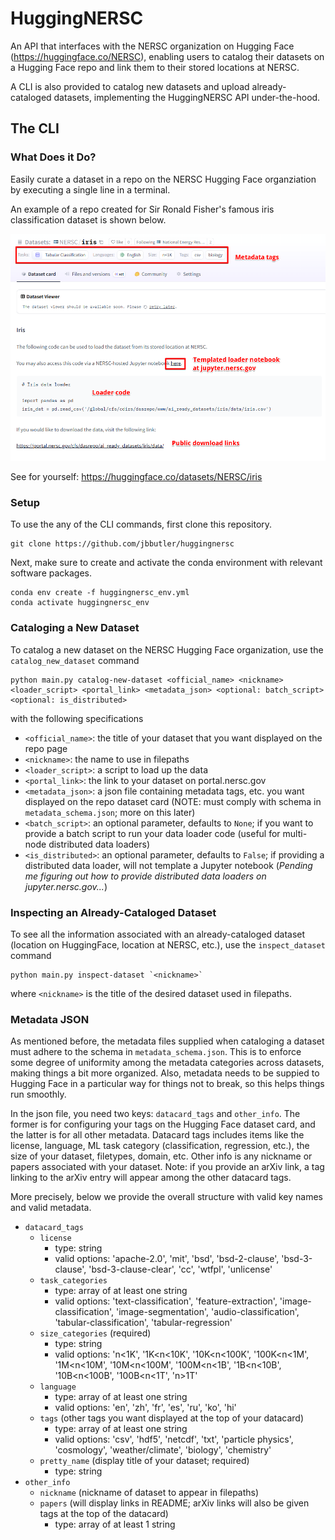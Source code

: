 # HuggingNERSC

An API that interfaces with the NERSC organization on Hugging Face (https://huggingface.co/NERSC), enabling users to catalog their datasets on a Hugging Face repo and link them to their stored locations at NERSC.

A CLI is also provided to catalog new datasets and upload already-cataloged datasets, implementing the HuggingNERSC API under-the-hood.

## The CLI

### What Does it Do?

Easily curate a dataset in a repo on the NERSC Hugging Face organziation by executing a single line in a terminal. 

An example of a repo created for Sir Ronald Fisher's famous iris classification dataset is shown below.

![Example of iris classification dataset repo.](images/iris_example_annotated.png)

See for yourself: https://huggingface.co/datasets/NERSC/iris

### Setup
To use the any of the CLI commands, first clone this repository.
```
git clone https://github.com/jbbutler/huggingnersc
```

Next, make sure to create and activate the conda environment with relevant software packages.
```
conda env create -f huggingnersc_env.yml
conda activate huggingnersc_env
```

### Cataloging a New Dataset
To catalog a new dataset on the NERSC Hugging Face organization, use the `catalog_new_dataset` command
```
python main.py catalog-new-dataset <official_name> <nickname> <loader_script> <portal_link> <metadata_json> <optional: batch_script> <optional: is_distributed>
```
with the following specifications
+ `<official_name>`: the title of your dataset that you want displayed on the repo page
+ `<nickname>`: the name to use in filepaths
+ `<loader_script>`: a script to load up the data
+ `<portal_link>`: the link to your dataset on portal.nersc.gov
+ `<metadata_json>`: a json file containing metadata tags, etc. you want displayed on the repo dataset card (NOTE: must comply with schema in `metadata_schema.json`; more on this later)
+ `<batch_script>`: an optional parameter, defaults to `None`; if you want to provide a batch script to run your data loader code (useful for multi-node distributed data loaders)
+ `<is_distributed>`: an optional parameter, defaults to `False`; if providing a distributed data loader, will not template a Jupyter notebook (*Pending me figuring out how to provide distributed data loaders on jupyter.nersc.gov...*)

### Inspecting an Already-Cataloged Dataset
To see all the information associated with an already-cataloged dataset (location on HuggingFace, location at NERSC, etc.), use the `inspect_dataset` command
```
python main.py inspect-dataset `<nickname>` 
```
where `<nickname>` is the title of the desired dataset used in filepaths.

### Metadata JSON
As mentioned before, the metadata files supplied when cataloging a dataset must adhere to the schema in `metadata_schema.json`. This is to enforce some degree of uniformity among the metadata categories across datasets, making things a bit more organized. Also, metadata needs to be suppied to Hugging Face in a particular way for things not to break, so this helps things run smoothly.

In the json file, you need two keys: `datacard_tags` and `other_info`. The former is for configuring your tags on the Hugging Face dataset card, and the latter is for all other metadata. Datacard tags includes items like the license, language, ML task category (classification, regression, etc.), the size of your dataset, filetypes, domain, etc. Other info is any nickname or papers associated with your dataset. Note: if you provide an arXiv link, a tag linking to the arXiv entry will appear among the other datacard tags.

More precisely, below we provide the overall structure with valid key names and valid metadata.
+ `datacard_tags`
  - `license`
    - type: string
    - valid options: 'apache-2.0', 'mit', 'bsd', 'bsd-2-clause', 'bsd-3-clause', 'bsd-3-clause-clear', 'cc', 'wtfpl', 'unlicense'  
  - `task_categories`
    - type: array of at least one string
    - valid options: 'text-classification', 'feature-extraction', 'image-classification', 'image-segmentation', 'audio-classification', 'tabular-classification', 'tabular-regression'
  - `size_categories` (required)
    - type: string
    - valid options: 'n<1K', '1K<n<10K', '10K<n<100K', '100K<n<1M', '1M<n<10M', '10M<n<100M', '100M<n<1B', '1B<n<10B', '10B<n<100B', '100B<n<1T', 'n>1T'  
  - `language`
    - type: array of at least one string
    - valid options: 'en', 'zh', 'fr', 'es', 'ru', 'ko', 'hi'
  - `tags` (other tags you want displayed at the top of your datacard)
    - type: array of at least one string
    - valid options: 'csv', 'hdf5', 'netcdf', 'txt', 'particle physics', 'cosmology', 'weather/climate', 'biology', 'chemistry'
  - `pretty_name` (display title of your dataset; required)
    - type: string
+ `other_info`
  - `nickname` (nickname of dataset to appear in filepaths)
  - `papers` (will display links in README; arXiv links will also be given tags at the top of the datacard)
    - type: array of at least 1 string 
